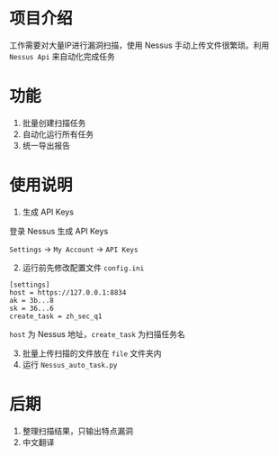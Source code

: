# 项目介绍

工作需要对大量IP进行漏洞扫描，使用 Nessus 手动上传文件很繁琐。利用 `Nessus Api` 来自动化完成任务

# 功能

1. 批量创建扫描任务
2. 自动化运行所有任务
3. 统一导出报告

# 使用说明

1. 生成 API Keys

登录 Nessus 生成 API Keys

`Settings` -> `My Account` -> `API Keys`

2. 运行前先修改配置文件 `config.ini` 

```
[settings]
host = https://127.0.0.1:8834
ak = 3b...8
sk = 36...6
create_task = zh_sec_q1

```

`host` 为 Nessus 地址，`create_task` 为扫描任务名

3. 批量上传扫描的文件放在 `file` 文件夹内
4. 运行 `Nessus_auto_task.py`

# 后期

1. 整理扫描结果，只输出特点漏洞
2. 中文翻译